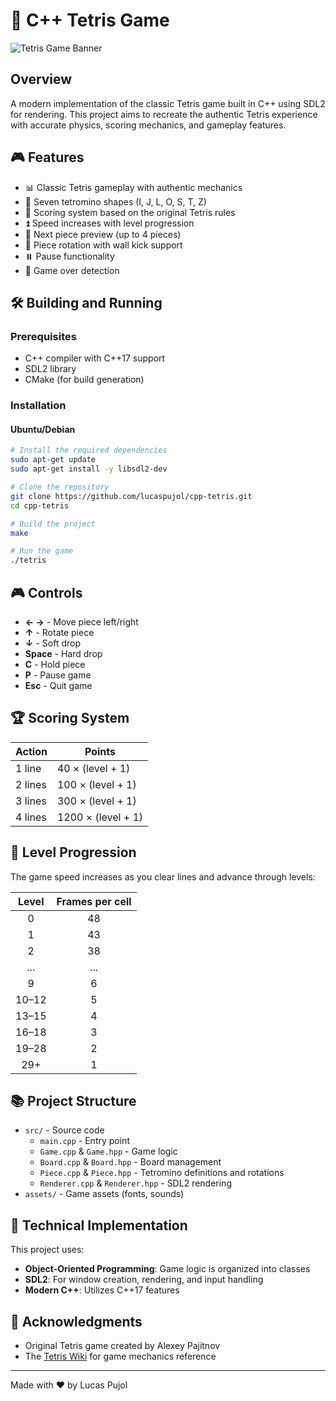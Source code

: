 # 🧩 C++ Tetris Game

![Tetris Game Banner](https://images.ctfassets.net/u4t0f0gy4xt5/3kmer2KOGBKyLNuqnncZQA/7a7f2befc358116e633ee017277660d8/Tetris_banner.jpg?w=1200&h=630&q=50&fit=fill&f=top)

## Overview

A modern implementation of the classic Tetris game built in C++ using SDL2 for rendering. This project aims to recreate the authentic Tetris experience with accurate physics, scoring mechanics, and gameplay features.

## 🎮 Features

- 📊 Classic Tetris gameplay with authentic mechanics
- 🧱 Seven tetromino shapes (I, J, L, O, S, T, Z)
- 🔢 Scoring system based on the original Tetris rules
- ⏫ Speed increases with level progression
- 👀 Next piece preview (up to 4 pieces)
- 🔄 Piece rotation with wall kick support
- ⏸️ Pause functionality
- 🏁 Game over detection

<!-- ## 🖼️ Screenshots -->

<!-- Nothing there yet!! -->

<!-- ![Gameplay Screenshot](https://i.imgur.com/pBGHNMQ.png) -->

## 🛠️ Building and Running

### Prerequisites

- C++ compiler with C++17 support
- SDL2 library
- CMake (for build generation)

### Installation

#### Ubuntu/Debian

```bash
# Install the required dependencies
sudo apt-get update
sudo apt-get install -y libsdl2-dev

# Clone the repository
git clone https://github.com/lucaspujol/cpp-tetris.git
cd cpp-tetris

# Build the project
make

# Run the game
./tetris
```

## 🎮 Controls

- **← →** - Move piece left/right
- **↑** - Rotate piece
- **↓** - Soft drop
- **Space** - Hard drop
- **C** - Hold piece
- **P** - Pause game
- **Esc** - Quit game

## 🏆 Scoring System

| Action | Points |
|--------|--------|
| 1 line | 40 × (level + 1) |
| 2 lines | 100 × (level + 1) |
| 3 lines | 300 × (level + 1) |
| 4 lines | 1200 × (level + 1) |

## 🚀 Level Progression

The game speed increases as you clear lines and advance through levels:

| **Level**   | **Frames per cell** |
|:----------:|:------------------:|
|     0      |        48          |
|     1      |        43          |
|     2      |        38          |
|   ...      |       ...          |
|     9      |         6          |
|  10–12     |         5          |
|  13–15     |         4          |
|  16–18     |         3          |
|  19–28     |         2          |
|   29+      |         1          |

## 📚 Project Structure

- `src/` - Source code
  - `main.cpp` - Entry point
  - `Game.cpp` & `Game.hpp` - Game logic
  - `Board.cpp` & `Board.hpp` - Board management
  - `Piece.cpp` & `Piece.hpp` - Tetromino definitions and rotations
  - `Renderer.cpp` & `Renderer.hpp` - SDL2 rendering
- `assets/` - Game assets (fonts, sounds)

## 🧠 Technical Implementation

This project uses:
- **Object-Oriented Programming**: Game logic is organized into classes
- **SDL2**: For window creation, rendering, and input handling
- **Modern C++**: Utilizes C++17 features

## 👏 Acknowledgments

- Original Tetris game created by Alexey Pajitnov
- The [Tetris Wiki](https://tetris.fandom.com/wiki/Tetris_Wiki) for game mechanics reference

---

Made with ❤️ by Lucas Pujol
